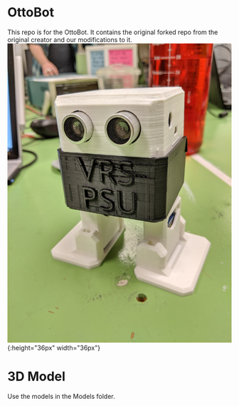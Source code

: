 # OttoBot

This repo is for the OttoBot. It contains the original forked repo from the original creator and our modifications to it.
![VRS PSU OttoBot](/Pictures/VRS_Otto.jpg){:height="36px" width="36px"}

# 3D Model

Use the models in the Models folder.
